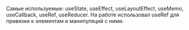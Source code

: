 Самые используемые: useState, useEffect, useLayoutEffect, useMemo, useCallback, useRef, useReducer. На работе использовал useRef для привязки к элементам и манипуляций с ними. 